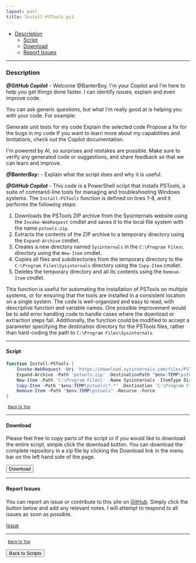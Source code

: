 ```yaml
---
layout: post
title: Install-PSTools.ps1
---
```


- [Description](#description)
  - [Script](#script)
  - [Download](#download)
  - [Report Issues](#report-issues)

---

### Description

**_@GitHub Copilot_** - Welcome @BanterBoy, I'm your Copilot and I'm here to help you get things done faster. I can identify issues, explain and even improve code.

You can ask generic questions, but what I'm really good at is helping you with your code. For example:

Generate unit tests for my code
Explain the selected code
Propose a fix for the bugs in my code
If you want to learn more about my capabilities and limitations, check out the Copilot documentation.

I'm powered by AI, so surprises and mistakes are possible. Make sure to verify any generated code or suggestions, and share feedback so that we can learn and improve.

**_@BanterBoy:_** - Explain what the script does and why it is useful.

**_@GitHub Copilot_** - This code is a PowerShell script that installs PSTools, a suite of command-line tools for managing and troubleshooting Windows systems. The `Install-PSTools` function is defined on lines 1-8, and it performs the following steps:

1. Downloads the PSTools ZIP archive from the Sysinternals website using the `Invoke-WebRequest` cmdlet and saves it to the local file system with the name `pstools.zip`.
2. Extracts the contents of the ZIP archive to a temporary directory using the `Expand-Archive` cmdlet.
3. Creates a new directory named `Sysinternals` in the `C:\Program Files\` directory using the `New-Item` cmdlet.
4. Copies all files and subdirectories from the temporary directory to the `C:\Program Files\Sysinternals` directory using the `Copy-Item` cmdlet.
5. Deletes the temporary directory and all its contents using the `Remove-Item` cmdlet.

This function is useful for automating the installation of PSTools on multiple systems, or for ensuring that the tools are installed in a consistent location on a single system. The code is well-organized and easy to read, with descriptive function and variable names. One possible improvement would be to add error handling code to handle cases where the download or extraction steps fail. Additionally, the function could be modified to accept a parameter specifying the destination directory for the PSTools files, rather than hard-coding the path to `C:\Program Files\Sysinternals`.

---

#### Script

```powershell
function Install-PSTools {
	Invoke-WebRequest -Uri 'https://download.sysinternals.com/files/PSTools.zip' -OutFile 'pstools.zip'
	Expand-Archive -Path 'pstools.zip' -DestinationPath "$env:TEMP\pstools"
	New-Item -Path 'C:\Program Files\' -Name Sysinternals -ItemType Directory
	Copy-Item -Path "$env:TEMP\pstools\*.*" -Destination 'C:\Program Files\Sysinternals'
	Remove-Item -Path "$env:TEMP\pstools" -Recurse -Force
}

```

<span style="font-size:11px;"><a href="#"><i class="fas fa-caret-up" aria-hidden="true" style="color: white; margin-right:5px;"></i>Back to Top</a></span>

---

#### Download

Please feel free to copy parts of the script or if you would like to download the entire script, simple click the download button. You can download the complete repository in a zip file by clicking the Download link in the menu bar on the left hand side of the page.

<button class="btn" type="submit" onclick="window.open('/PowerShell/NewFunctions/Install-PSTools.ps1')">
    <i class="fa fa-cloud-download-alt">
    </i>
        Download
</button>

---

#### Report Issues

You can report an issue or contribute to this site on <a href="https://github.com/BanterBoy/scripts-blog/issues">GitHub</a>. Simply click the button below and add any relevant notes. I will attempt to respond to all issues as soon as possible.

<!-- Place this tag where you want the button to render. -->

<a class="github-button" href="https://github.com/BanterBoy/scripts-blog/issues/new?title=Install-PSTools.ps1&body=There is a problem with this function. Please find details below." data-show-count="true" aria-label="Issue BanterBoy/scripts-blog on GitHub">Issue</a>

---

<span style="font-size:11px;"><a href="#"><i class="fas fa-caret-up" aria-hidden="true" style="color: white; margin-right:5px;"></i>Back to Top</a></span>

<a href="/menu/_pages/scripts.html">
    <button class="btn">
        <i class='fas fa-reply'>
        </i>
            Back to Scripts
    </button>
</a>

[1]: http://ecotrust-canada.github.io/markdown-toc
[2]: https://github.com/googlearchive/code-prettify
